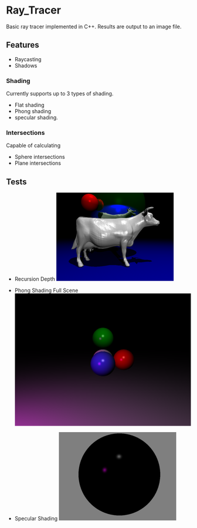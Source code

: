 # Ray_Tracer

Basic ray tracer implemented in C++.
Results are output to an image file.

## Features

- Raycasting
- Shadows

### Shading
Currently supports up to 3 types of shading.
- Flat shading 
- Phong shading
- specular shading.

### Intersections
Capable of calculating
- Sphere intersections
- Plane intersections

## Tests
- Recursion Depth
![Image](recursion_depth.png?raw=true)

- Phong Shading Full Scene
![Image](phong_shading.png?raw=true)

- Specular Shading
![Image](specular_shading.png?raw=true)

